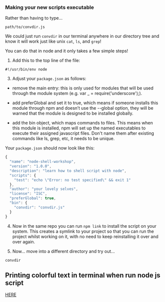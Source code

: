 ### Making your new scripts executable

Rather than having to type...

`path/to/convdir.js`

We could just run `convdir` in our terminal anywhere in our directory tree and know it will work just like unix `cat`, `ls`, and `grep`!

You can do that in node and it only takes a few simple steps!

1. Add this to the top line of the file:

```
#!/usr/bin/env node
```

3. Adjust your `package.json` as follows:

* remove the main entry: this is only used for modules that will be used through the module system (e.g. var _ = require('underscore');).

* add preferGlobal and set it to true, which means if someone installs this module through npm and doesn’t use the --global option, they will be warned that the module is designed to be installed globally.

* add the bin object, which maps commands to files. This means when this module is installed, npm will set up the named executables to execute their assigned javascript files. Don't name them after existing commands like ls, grep, etc, it needs to be unique.

Your `package.json` should now look like this:

```javascript
{
  "name": "node-shell-workshop",
  "version": "1.0.0",
  "description": "learn how to shell script with node",
  "scripts": {
    "test": "echo \"Error: no test specified\" && exit 1"
  },
  "author": "your lovely selves",
  "license": "ISC",
  "preferGlobal": true,
  "bin": {
    "convdir": "convdir.js"
  }
}
```

4. Now in the same repo you can run `npm link` to install the script on your system. This creates a symlink to your project so that you can run the project whilst working on it, with no need to keep reinstalling it over and over again.

5. Now... move into a different directory and try out...

```
convdir
```

## Printing colorful text in terminal when run node js script

[HERE](https://coderwall.com/p/yphywg/printing-colorful-text-in-terminal-when-run-node-js-script)
